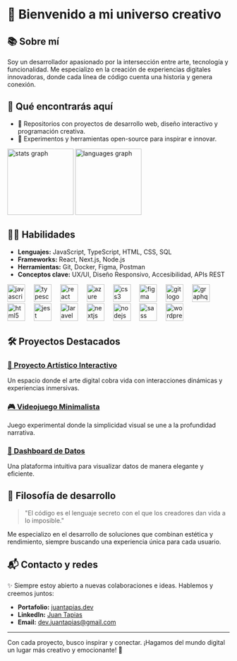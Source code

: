 # 🌟 Bienvenido a mi universo creativo

## 📚 Sobre mí

Soy un desarrollador apasionado por la intersección entre arte, tecnología y funcionalidad. Me especializo en la creación de experiencias digitales innovadoras, donde cada línea de código cuenta una historia y genera conexión.

## 🚀 Qué encontrarás aquí

- 🔹 Repositorios con proyectos de desarrollo web, diseño interactivo y programación creativa.
- 🔹 Experimentos y herramientas open-source para inspirar e innovar.

<div align="left">
  <img src="https://github-readme-stats.vercel.app/api?username=juantapias&hide_title=false&hide_rank=false&show_icons=true&include_all_commits=true&count_private=true&disable_animations=false&theme=merko&locale=en&hide_border=true&order=1" height="150" alt="stats graph"  />
  <img src="https://github-readme-stats.vercel.app/api/top-langs?username=juantapias&locale=en&hide_title=false&layout=compact&card_width=320&langs_count=5&theme=merko&hide_border=true&order=2" height="150" alt="languages graph"  />
</div>

## 👨‍💻 Habilidades

- **Lenguajes:** JavaScript, TypeScript, HTML, CSS, SQL
- **Frameworks:** React, Next.js, Node.js
- **Herramientas:** Git, Docker, Figma, Postman
- **Conceptos clave:** UX/UI, Diseño Responsivo, Accesibilidad, APIs REST

<div align="left">
  <img src="https://cdn.jsdelivr.net/gh/devicons/devicon/icons/javascript/javascript-original.svg" height="40" alt="javascript logo"  />
  <img width="12" />
  <img src="https://cdn.jsdelivr.net/gh/devicons/devicon/icons/typescript/typescript-original.svg" height="40" alt="typescript logo"  />
  <img width="12" />
  <img src="https://cdn.jsdelivr.net/gh/devicons/devicon/icons/react/react-original.svg" height="40" alt="react logo"  />
  <img width="12" />
  <img src="https://cdn.jsdelivr.net/gh/devicons/devicon/icons/azure/azure-original.svg" height="40" alt="azure logo"  />
  <img width="12" />
  <img src="https://cdn.jsdelivr.net/gh/devicons/devicon/icons/css3/css3-original.svg" height="40" alt="css3 logo"  />
  <img width="12" />
  <img src="https://cdn.jsdelivr.net/gh/devicons/devicon/icons/figma/figma-original.svg" height="40" alt="figma logo"  />
  <img width="12" />
  <img src="https://cdn.jsdelivr.net/gh/devicons/devicon/icons/git/git-original.svg" height="40" alt="git logo"  />
  <img width="12" />
  <img src="https://cdn.jsdelivr.net/gh/devicons/devicon/icons/graphql/graphql-plain.svg" height="40" alt="graphql logo"  />
  <img width="12" />
  <img src="https://cdn.jsdelivr.net/gh/devicons/devicon/icons/html5/html5-original.svg" height="40" alt="html5 logo"  />
  <img width="12" />
  <img src="https://cdn.jsdelivr.net/gh/devicons/devicon/icons/jest/jest-plain.svg" height="40" alt="jest logo"  />
  <img width="12" />
  <img src="https://cdn.jsdelivr.net/gh/devicons/devicon/icons/laravel/laravel-original.svg" height="40" alt="laravel logo"  />
  <img width="12" />
  <img src="https://cdn.jsdelivr.net/gh/devicons/devicon/icons/nextjs/nextjs-original.svg" height="40" alt="nextjs logo"  />
  <img width="12" />
  <img src="https://cdn.jsdelivr.net/gh/devicons/devicon/icons/nodejs/nodejs-original.svg" height="40" alt="nodejs logo"  />
  <img width="12" />
  <img src="https://cdn.jsdelivr.net/gh/devicons/devicon/icons/sass/sass-original.svg" height="40" alt="sass logo"  />
  <img width="12" />
  <img src="https://cdn.jsdelivr.net/gh/devicons/devicon/icons/wordpress/wordpress-original.svg" height="40" alt="wordpress logo"  />
</div>

## 🛠️ Proyectos Destacados

### [🎨 Proyecto Artístico Interactivo](https://github.com/juantapias/portfolio)

Un espacio donde el arte digital cobra vida con interacciones dinámicas y experiencias inmersivas.

### [🎮 Videojuego Minimalista](#)

Juego experimental donde la simplicidad visual se une a la profundidad narrativa.

### [🔬 Dashboard de Datos](https://github.com/juantapias/dashboard)

Una plataforma intuitiva para visualizar datos de manera elegante y eficiente.

## 🌈 Filosofía de desarrollo

> "El código es el lenguaje secreto con el que los creadores dan vida a lo imposible."

Me especializo en el desarrollo de soluciones que combinan estética y rendimiento, siempre buscando una experiencia única para cada usuario.

## 📬 Contacto y redes

✨ Siempre estoy abierto a nuevas colaboraciones e ideas. Hablemos y creemos juntos:

- **Portafolio:** [juantapias.dev](juantapias.dev)
- **LinkedIn:** [Juan Tapias](https://www.linkedin.com/in/juan-carlos-tapias-flores/)
- **Email:** [dev.juantapias@gmail.com](mailto:dev.juantapias@gmail.com)

---

Con cada proyecto, busco inspirar y conectar. ¡Hagamos del mundo digital un lugar más creativo y emocionante! 🌟
